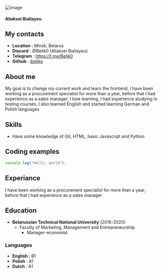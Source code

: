 ![image](https://i.postimg.cc/WzrMPH06/photo-2024-05-15-08-12-52.jpg)
#### Aliaksei Bialiayeu
## My contacts
* **Location** : Minsk, Belarus
* **Discord** : @Belik0 (Aliaksei Bialiayeu)
* **Telegram** : <a href="https://t.me/Belik0">https://t.me/Belik0</a>
* **Github** : <a href="https://github.com/ibeliko">ibeliko</a>
## About me
My goal is to change my current work and learn the frontend, I have been working as a procurement specialist for more than a year, before that I had experience as a sales manager, I love learning, I had experience studying in testing courses, I also learned English and started learning German and Polish languages
## Skills
* Have some knowledge of Git, HTML, basic Javascript and Python
## Coding examples
```javascript
console.log("Hello, world");
```
## Experiance
I have been working as a procurement specialist for more than a year, before that I had experience as a sales manager
## Education
* **Belarussian Technical National University** (2016-2020)
    * Faculty of Marketing, Management and Entrepreneurship
        * Manager-economist
### Languages
* **English** : B1
* **Polish** : A1
* **Dutch** : A1
